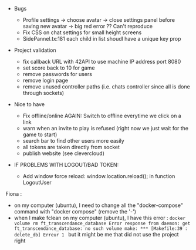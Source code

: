 - Bugs

  - Profile settings -> choose avatar -> close settings panel before saving new avatar -> big red error ?? Can't reproduce
  - Fix CSS on chat settings for small height screens
  - SidePannel.tx:181 each child in list shoudl have a unique key prop

- Project validation

  - fix callback URL with 42API to use machine IP address port 8080
  - set score back to 10 for game
  - remove passwords for users
  - remove login page
  - remove unused controller paths (i.e. chats controller since all is done through sockets)

- Nice to have

  - Fix offline/online AGAIN: Switch to offline everytime we click on a link
  - warn when an invite to play is refused (right now we just wait for the game to start)
  - search bar to find other users more easily
  - all tokens are taken directly from socket
  - publish website (see clevercloud)

- IF PROBLEMS WITH LOGOUT/BAD TOKEN:
  - Add window force reload: window.location.reload(); in function LogoutUser

Fiona :

- on my computer (ubuntu), I need to change all the "docker-compose" command with "docker compose" (remove the '-')
- when I make fclean on my computer (ubuntu), I have this error :
  `docker volume rm ft_transcendance_database
     Error response from daemon: get ft_transcendance_database: no such volume
     make: *** [Makefile:39 : delete_db] Erreur 1
`
  but it might be me that did not use the project right
